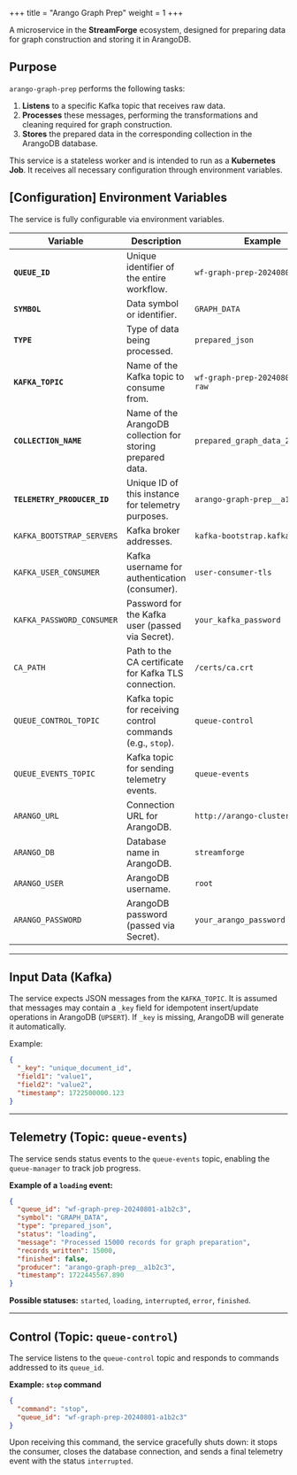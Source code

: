 +++
title = "Arango Graph Prep"
weight = 1
+++

A microservice in the **StreamForge** ecosystem, designed for preparing data for graph construction and storing it in ArangoDB.

## Purpose

`arango-graph-prep` performs the following tasks:

1. **Listens** to a specific Kafka topic that receives raw data.
2. **Processes** these messages, performing the transformations and cleaning required for graph construction.
3. **Stores** the prepared data in the corresponding collection in the ArangoDB database.

This service is a stateless worker and is intended to run as a **Kubernetes Job**.
It receives all necessary configuration through environment variables.

## \[Configuration] Environment Variables

The service is fully configurable via environment variables.

| Variable                    | Description                                                | Example                             |
| --------------------------- | ---------------------------------------------------------- | ----------------------------------- |
| **`QUEUE_ID`**              | Unique identifier of the entire workflow.                  | `wf-graph-prep-20240801-a1b2c3`     |
| **`SYMBOL`**                | Data symbol or identifier.                                 | `GRAPH_DATA`                        |
| **`TYPE`**                  | Type of data being processed.                              | `prepared_json`                     |
| **`KAFKA_TOPIC`**           | Name of the Kafka topic to consume from.                   | `wf-graph-prep-20240801-a1b2c3-raw` |
| **`COLLECTION_NAME`**       | Name of the ArangoDB collection for storing prepared data. | `prepared_graph_data_2024_08_01`    |
| **`TELEMETRY_PRODUCER_ID`** | Unique ID of this instance for telemetry purposes.         | `arango-graph-prep__a1b2c3`         |
| `KAFKA_BOOTSTRAP_SERVERS`   | Kafka broker addresses.                                    | `kafka-bootstrap.kafka:9093`        |
| `KAFKA_USER_CONSUMER`       | Kafka username for authentication (consumer).              | `user-consumer-tls`                 |
| `KAFKA_PASSWORD_CONSUMER`   | Password for the Kafka user (passed via Secret).           | `your_kafka_password`               |
| `CA_PATH`                   | Path to the CA certificate for Kafka TLS connection.       | `/certs/ca.crt`                     |
| `QUEUE_CONTROL_TOPIC`       | Kafka topic for receiving control commands (e.g., `stop`). | `queue-control`                     |
| `QUEUE_EVENTS_TOPIC`        | Kafka topic for sending telemetry events.                  | `queue-events`                      |
| `ARANGO_URL`                | Connection URL for ArangoDB.                               | `http://arango-cluster.2db:8529`    |
| `ARANGO_DB`                 | Database name in ArangoDB.                                 | `streamforge`                       |
| `ARANGO_USER`               | ArangoDB username.                                         | `root`                              |
| `ARANGO_PASSWORD`           | ArangoDB password (passed via Secret).                     | `your_arango_password`              |

---

## Input Data (Kafka)

The service expects JSON messages from the `KAFKA_TOPIC`.
It is assumed that messages may contain a `_key` field for idempotent insert/update operations in ArangoDB (`UPSERT`).
If `_key` is missing, ArangoDB will generate it automatically.

Example:

```json
{
  "_key": "unique_document_id",
  "field1": "value1",
  "field2": "value2",
  "timestamp": 1722500000.123
}
```

---

## Telemetry (Topic: `queue-events`)

The service sends status events to the `queue-events` topic, enabling the `queue-manager` to track job progress.

**Example of a `loading` event:**

```json
{
  "queue_id": "wf-graph-prep-20240801-a1b2c3",
  "symbol": "GRAPH_DATA",
  "type": "prepared_json",
  "status": "loading",
  "message": "Processed 15000 records for graph preparation",
  "records_written": 15000,
  "finished": false,
  "producer": "arango-graph-prep__a1b2c3",
  "timestamp": 1722445567.890
}
```

**Possible statuses:** `started`, `loading`, `interrupted`, `error`, `finished`.

---

## Control (Topic: `queue-control`)

The service listens to the `queue-control` topic and responds to commands addressed to its `queue_id`.

**Example: `stop` command**

```json
{
  "command": "stop",
  "queue_id": "wf-graph-prep-20240801-a1b2c3"
}
```

Upon receiving this command, the service gracefully shuts down:
it stops the consumer, closes the database connection, and sends a final telemetry event with the status `interrupted`.

